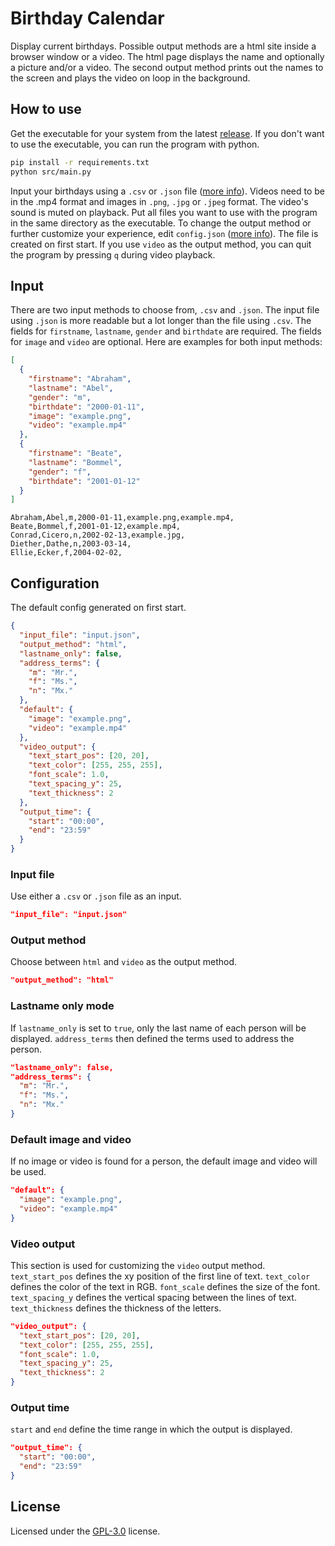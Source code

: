 # Birthday Calendar
Display current birthdays. Possible output methods are a html site inside a browser window or a video.
The html page displays the name and optionally a picture and/or a video. The second output method prints out the names
to the screen and plays the video on loop in the background. 

## How to use
Get the executable for your system from the latest [release](https://github.com/philipp-schuetz/birthday-calendar/releases/latest).
If you don't want to use the executable, you can run the program with python. 
```bash
pip install -r requirements.txt
python src/main.py
```
Input your birthdays using a `.csv` or `.json` file ([more info](#input)).
Videos need to be in the .mp4 format and images in `.png`, `.jpg` or `.jpeg` format. The video's sound is muted on playback. 
Put all files you want to use with the program in the same directory as the executable.
To change the output method or further customize your experience, edit `config.json` ([more info](#configuration)). The file is created on first start.
If you use `video` as the output method, you can quit the program by pressing `q` during video playback.

## Input
There are two input methods to choose from, `.csv` and `.json`. The input file using `.json` is more readable but a lot 
longer than the file using `.csv`. The fields for `firstname`, `lastname`, `gender` and `birthdate` are required. The 
fields for `image` and `video` are optional. Here are examples for both input methods:
```json
[
  {
    "firstname": "Abraham",
    "lastname": "Abel",
    "gender": "m",
    "birthdate": "2000-01-11",
    "image": "example.png",
    "video": "example.mp4"
  },
  {
    "firstname": "Beate",
    "lastname": "Bommel",
    "gender": "f",
    "birthdate": "2001-01-12"
  }
]
```
```csv
Abraham,Abel,m,2000-01-11,example.png,example.mp4,
Beate,Bommel,f,2001-01-12,example.mp4,
Conrad,Cicero,n,2002-02-13,example.jpg,
Diether,Dathe,n,2003-03-14,
Ellie,Ecker,f,2004-02-02,
```

## Configuration
The default config generated on first start.
```json
{
  "input_file": "input.json",
  "output_method": "html",
  "lastname_only": false,
  "address_terms": {
    "m": "Mr.",
    "f": "Ms.",
    "n": "Mx."
  },
  "default": {
    "image": "example.png",
    "video": "example.mp4"
  },
  "video_output": {
    "text_start_pos": [20, 20],
    "text_color": [255, 255, 255],
    "font_scale": 1.0,
    "text_spacing_y": 25,
    "text_thickness": 2
  },
  "output_time": {
    "start": "00:00",
    "end": "23:59"
  }
}
```
### Input file
Use either a `.csv` or `.json` file as an input.
```json
"input_file": "input.json"
```
### Output method
Choose between `html` and `video` as the output method.
```json
"output_method": "html"
```
### Lastname only mode
If `lastname_only` is set to `true`, only the last name of each person will be displayed.
`address_terms` then defined the terms used to address the person.
```json
"lastname_only": false,
"address_terms": {
  "m": "Mr.",
  "f": "Ms.",
  "n": "Mx."
}
```
### Default image and video
If no image or video is found for a person, the default image and video will be used.
```json
"default": {
  "image": "example.png",
  "video": "example.mp4"
}
```
### Video output
This section is used for customizing the `video` output method.
`text_start_pos` defines the xy position of the first line of text.
`text_color` defines the color of the text in RGB.
`font_scale` defines the size of the font.
`text_spacing_y` defines the vertical spacing between the lines of text.
`text_thickness` defines the thickness of the letters.
```json
"video_output": {
  "text_start_pos": [20, 20],
  "text_color": [255, 255, 255],
  "font_scale": 1.0,
  "text_spacing_y": 25,
  "text_thickness": 2
}
```

### Output time
`start` and `end` define the time range in which the output is displayed.
```json
"output_time": {
  "start": "00:00",
  "end": "23:59"
}
```

## License
Licensed under the [GPL-3.0](https://github.com/philipp-schuetz/birthday-calendar/blob/main/LICENSE) license.